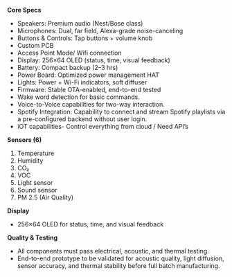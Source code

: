 **Core Specs**

- Speakers: Premium audio (Nest/Bose class)
- Microphones: Dual, far field, Alexa-grade noise-canceling
- Buttons & Controls: Tap buttons + volume knob
- Custom PCB
- Access Point Mode/ Wifi connection
- Display: 256×64 OLED (status, time, visual feedback)
- Battery: Compact backup (2–3 hrs)
- Power Board: Optimized power management HAT
- Lights: Power + Wi-Fi indicators, soft diffuser
- Firmware: Stable OTA-enabled, end-to-end tested
- Wake word detection for basic commands.
- Voice-to-Voice capabilities for two-way interaction.
- Spotify Integration: Capability to connect and stream Spotify playlists via a pre-configured backend without user login.
- iOT capabilities- Control everything from cloud / Need API’s

**Sensors (6)**

1. Temperature
2. Humidity
3. CO₂
4. VOC 
5.  Light sensor 
6. Sound sensor
7. PM 2.5 (Air Quality)

**Display**
- 256×64 OLED for status, time, and visual feedback

**Quality & Testing**

- All components must pass electrical, acoustic, and thermal testing.
- End-to-end prototype to be validated for acoustic quality, light diffusion, sensor accuracy, and thermal stability before full batch manufacturing.